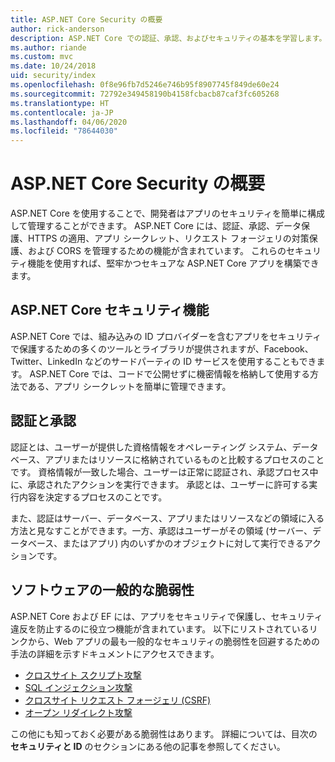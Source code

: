 ```yaml
---
title: ASP.NET Core Security の概要
author: rick-anderson
description: ASP.NET Core での認証、承認、およびセキュリティの基本を学習します。
ms.author: riande
ms.custom: mvc
ms.date: 10/24/2018
uid: security/index
ms.openlocfilehash: 0f8e96fb7d5246e746b95f8907745f849de60e24
ms.sourcegitcommit: 72792e349458190b4158fcbacb87caf3fc605268
ms.translationtype: HT
ms.contentlocale: ja-JP
ms.lasthandoff: 04/06/2020
ms.locfileid: "78644030"
---
```

# <a name="overview-of-aspnet-core-security"></a>ASP.NET Core Security の概要

ASP.NET Core を使用することで、開発者はアプリのセキュリティを簡単に構成して管理することができます。 ASP.NET Core には、認証、承認、データ保護、HTTPS の適用、アプリ シークレット、リクエスト フォージェリの対策保護、および CORS を管理するための機能が含まれています。 これらのセキュリティ機能を使用すれば、堅牢かつセキュアな ASP.NET Core アプリを構築できます。

## <a name="aspnet-core-security-features"></a>ASP.NET Core セキュリティ機能

ASP.NET Core では、組み込みの ID プロバイダーを含むアプリをセキュリティで保護するための多くのツールとライブラリが提供されますが、Facebook、Twitter、LinkedIn などのサードパーティの ID サービスを使用することもできます。 ASP.NET Core では、コードで公開せずに機密情報を格納して使用する方法である、アプリ シークレットを簡単に管理できます。

## <a name="authentication-vs-authorization"></a>認証と承認

認証とは、ユーザーが提供した資格情報をオペレーティング システム、データベース、アプリまたはリソースに格納されているものと比較するプロセスのことです。 資格情報が一致した場合、ユーザーは正常に認証され、承認プロセス中に、承認されたアクションを実行できます。 承認とは、ユーザーに許可する実行内容を決定するプロセスのことです。

また、認証はサーバー、データベース、アプリまたはリソースなどの領域に入る方法と見なすことができます。一方、承認はユーザーがその領域 (サーバー、データベース、またはアプリ) 内のいずかのオブジェクトに対して実行できるアクションです。

## <a name="common-vulnerabilities-in-software"></a>ソフトウェアの一般的な脆弱性

ASP.NET Core および EF には、アプリをセキュリティで保護し、セキュリティ違反を防止するのに役立つ機能が含まれています。 以下にリストされているリンクから、Web アプリの最も一般的なセキュリティの脆弱性を回避するための手法の詳細を示すドキュメントにアクセスできます。

* [クロスサイト スクリプト攻撃](xref:security/cross-site-scripting)
* [SQL インジェクション攻撃](/ef/core/querying/raw-sql)
* [クロスサイト リクエスト フォージェリ (CSRF)](xref:security/anti-request-forgery)
* [オープン リダイレクト攻撃](xref:security/preventing-open-redirects)

この他にも知っておく必要がある脆弱性はあります。 詳細については、目次の**セキュリティと ID** のセクションにある他の記事を参照してください。
